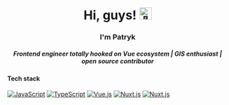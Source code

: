 <h1 align="center">Hi, guys! <img src="https://github.com/wervlad/wervlad/assets/24524555/766d336d-b87d-44ba-807c-c51de2bc6b4d" width="28px" alt="👋"></h1>

<div align="center">
   <h3>
     I'm Patryk
   </h3>
  
   <h5>
      Frontend engineer totally hooked on Vue ecosystem | GIS enthusiast | open source contributor
   </h5>
   
</div>

#### Tech stack
[![JavaScript](https://img.shields.io/badge/javascript-black?style=for-the-badge&logo=javascript)](https://github.com/p4trykJ)
[![TypeScript](https://img.shields.io/badge/typescript-black?style=for-the-badge&logo=typescript)](https://github.com/p4trykJ)
[![Vue.js](https://img.shields.io/badge/Vue.js-black?style=for-the-badge&logo=vue.js)](https://github.com/p4trykJ)
[![Nuxt.js](https://img.shields.io/badge/Nuxt.js-black?style=for-the-badge&logo=nuxt.js)](https://github.com/p4trykJ)
[![Nuxt.js](https://img.shields.io/badge/vuetify-black?style=for-the-badge&logo=vuetify)](https://github.com/p4trykJ)



<!--
**p4trykJ/p4trykJ** is a ✨ _special_ ✨ repository because its `README.md` (this file) appears on your GitHub profile.

Here are some ideas to get you started:

- 🔭 I’m currently working on ...
- 🌱 I’m currently learning ...
- 👯 I’m looking to collaborate on ...
- 🤔 I’m looking for help with ...
- 💬 Ask me about ...
- 📫 How to reach me: ...
- 😄 Pronouns: ...
- ⚡ Fun fact: ...
-->
